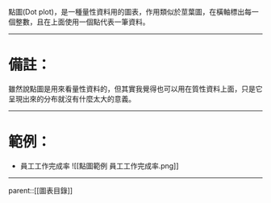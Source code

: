點圖(Dot plot)，是一種量性資料用的圖表，作用類似於莖葉圖，在橫軸標出每一個整數，且在上面使用一個點代表一筆資料。
- - -
# 備註：
雖然說點圖是用來看量性資料的，但其實我覺得也可以用在質性資料上面，只是它呈現出來的分布就沒有什麼太大的意義。
- - -
# 範例：
- 員工工作完成率
![[點圖範例 員工工作完成率.png]]
- - -
parent::[[圖表目錄]]